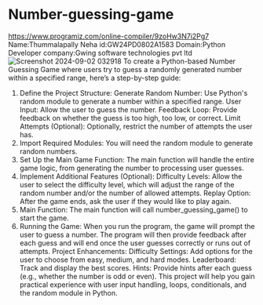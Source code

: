 # Number-guessing-game
https://www.programiz.com/online-compiler/9zoHw3N7i2Pg7
Name:Thummalapally Neha
id:GW24PD0802A1583
Domain:Python Developer
company:Gwing software technologies pvt ltd
![Screenshot 2024-09-02 032918](https://github.com/user-attachments/assets/c2b4a4f7-f9f6-47d2-a286-cf2b17ff23e9)
To create a Python-based Number Guessing Game where users try to guess a randomly generated number within a specified range, here’s a step-by-step guide:
1. Define the Project Structure:
Generate Random Number: Use Python's random module to generate a number within a specified range.
User Input: Allow the user to guess the number.
Feedback Loop: Provide feedback on whether the guess is too high, too low, or correct.
Limit Attempts (Optional): Optionally, restrict the number of attempts the user has.
2. Import Required Modules:
You will need the random module to generate random numbers.
3. Set Up the Main Game Function:
The main function will handle the entire game logic, from generating the number to processing user guesses.
4. Implement Additional Features (Optional):
Difficulty Levels: Allow the user to select the difficulty level, which will adjust the range of the random number and/or the number of allowed attempts.
Replay Option: After the game ends, ask the user if they would like to play again.
5. Main Function:
The main function will call number_guessing_game() to start the game.
6. Running the Game:
When you run the program, the game will prompt the user to guess a number. The program will then provide feedback after each guess and will end once the user guesses correctly or runs out of attempts.
Project Enhancements:
Difficulty Settings: Add options for the user to choose from easy, medium, and hard modes.
Leaderboard: Track and display the best scores.
Hints: Provide hints after each guess (e.g., whether the number is odd or even).
This project will help you gain practical experience with user input handling, loops, conditionals, and the random module in Python.

